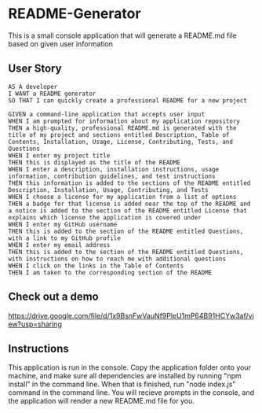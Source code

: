 # README-Generator
This is a small console application that will generate a README.md file based on given user information


## User Story
``````
AS A developer
I WANT a README generator
SO THAT I can quickly create a professional README for a new project

GIVEN a command-line application that accepts user input
WHEN I am prompted for information about my application repository
THEN a high-quality, professional README.md is generated with the title of my project and sections entitled Description, Table of Contents, Installation, Usage, License, Contributing, Tests, and Questions
WHEN I enter my project title
THEN this is displayed as the title of the README
WHEN I enter a description, installation instructions, usage information, contribution guidelines, and test instructions
THEN this information is added to the sections of the README entitled Description, Installation, Usage, Contributing, and Tests
WHEN I choose a license for my application from a list of options
THEN a badge for that license is added near the top of the README and a notice is added to the section of the README entitled License that explains which license the application is covered under
WHEN I enter my GitHub username
THEN this is added to the section of the README entitled Questions, with a link to my GitHub profile
WHEN I enter my email address
THEN this is added to the section of the README entitled Questions, with instructions on how to reach me with additional questions
WHEN I click on the links in the Table of Contents
THEN I am taken to the corresponding section of the README
``````

## Check out a demo

https://drive.google.com/file/d/1x9BsnFwVauNf9PleU1mP64B91HCYw3af/view?usp=sharing

## Instructions

This application is run in the console. Copy the application folder onto your machine, and make sure all dependencies are installed by running "npm install" in the command line. When that is finished, run "node index.js" command in the command line. You will recieve prompts in the console, and the application will render a new README.md file for you.
